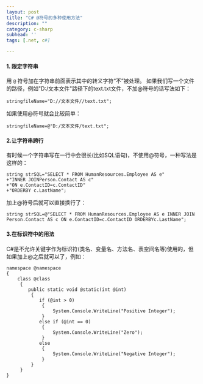 ```yaml
---
layout: post
title: "C# @符号的多种使用方法"
description: ""
category: c-sharp
subhead: ''
tags: [.net, c#]

---
```


#### 1. 限定字符串
用 `@` 符号加在字符串前面表示其中的转义字符“不”被处理。 
如果我们写一个文件的路径，例如"D:/文本文件"路径下的text.txt文件，不加@符号的话写法如下：

    stringfileName="D://文本文件//text.txt";

如果使用@符号就会比较简单：

    stringfileName=@"D:/文本文件/text.txt";
    
#### 2.让字符串跨行
有时候一个字符串写在一行中会很长(比如SQL语句)，不使用@符号，一种写法是这样的：

    string strSQL="SELECT * FROM HumanResources.Employee AS e"   
    +"INNER JOINPerson.Contact AS c"   
    +"ON e.ContactID=c.ContactID"   
    +"ORDERBY c.LastName";   
 

加上@符号后就可以直接换行了：
  
    string strSQL=@"SELECT * FROM HumanResources.Employee AS e INNER JOIN Person.Contact AS c ON e.ContactID=c.ContactID ORDERBYc.LastName";   
 
#### 3.在标识符中的用法
C#是不允许关键字作为标识符(类名、变量名、方法名、表空间名等)使用的，但如果加上@之后就可以了，例如：
  
    namespace @namespace   
    {   
        class @class   
         {   
            public static void @static(int @int)   
             {   
                if (@int > 0)   
                 {   
                     System.Console.WriteLine("Positive Integer");   
                 }   
                else if (@int == 0)   
                 {   
                     System.Console.WriteLine("Zero");   
                 }   
                else   
                 {   
                     System.Console.WriteLine("Negative Integer");   
                 }   
             }   
         }   
    }   
 




